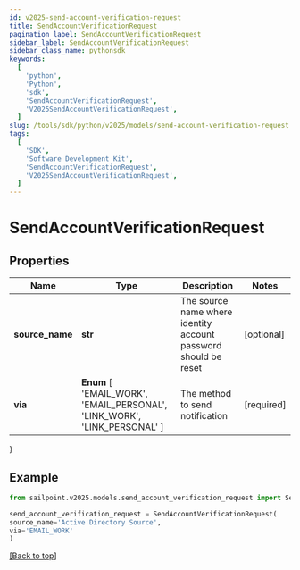 ```yaml
---
id: v2025-send-account-verification-request
title: SendAccountVerificationRequest
pagination_label: SendAccountVerificationRequest
sidebar_label: SendAccountVerificationRequest
sidebar_class_name: pythonsdk
keywords:
  [
    'python',
    'Python',
    'sdk',
    'SendAccountVerificationRequest',
    'V2025SendAccountVerificationRequest',
  ]
slug: /tools/sdk/python/v2025/models/send-account-verification-request
tags:
  [
    'SDK',
    'Software Development Kit',
    'SendAccountVerificationRequest',
    'V2025SendAccountVerificationRequest',
  ]
---
```


# SendAccountVerificationRequest

## Properties

| Name | Type | Description | Notes |
| --- | --- | --- | --- |
| **source_name** | **str** | The source name where identity account password should be reset | [optional] |
| **via** | **Enum** [ 'EMAIL_WORK', 'EMAIL_PERSONAL', 'LINK_WORK', 'LINK_PERSONAL' ] | The method to send notification | [required] |

}

## Example

```python
from sailpoint.v2025.models.send_account_verification_request import SendAccountVerificationRequest

send_account_verification_request = SendAccountVerificationRequest(
source_name='Active Directory Source',
via='EMAIL_WORK'
)

```

[[Back to top]](#)
